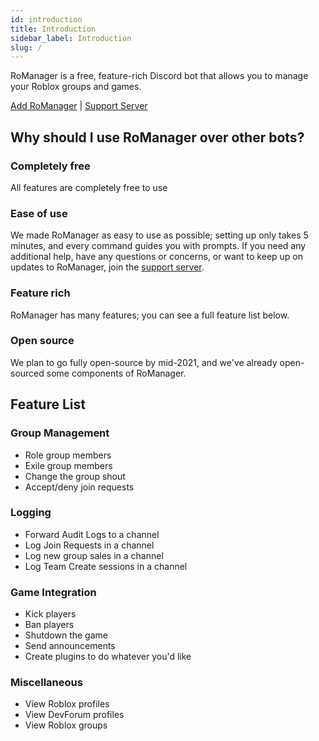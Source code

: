 ```yaml
---
id: introduction
title: Introduction
sidebar_label: Introduction
slug: /
---
```

RoManager is a free, feature-rich Discord bot that allows you to manage your Roblox groups and games.

[Add RoManager](https://discord.com/oauth2/authorize?client_id=738035113815834746&permissions=540142656&scope=bot%20applications.commands) | [Support Server](https://romanager.jaydenn.dev/discord)
## Why should I use RoManager over other bots?
### Completely free
All features are completely free to use

### Ease of use
We made RoManager as easy to use as possible; setting up only takes 5 minutes, and every command guides you with prompts. If you need any additional help, have any questions or concerns, or want to keep up on updates to RoManager, join the [support server](https://romanager.jaydenn.dev/discord).

### Feature rich
RoManager has many features; you can see a full feature list below.

### Open source
We plan to go fully open-source by mid-2021, and we've already open-sourced some components of RoManager.

## Feature List
### Group Management
* Role group members
* Exile group members
* Change the group shout
* Accept/deny join requests

### Logging
* Forward Audit Logs to a channel
* Log Join Requests in a channel
* Log new group sales in a channel
* Log Team Create sessions in a channel

### Game Integration
* Kick players
* Ban players
* Shutdown the game
* Send announcements
* Create plugins to do whatever you'd like

### Miscellaneous
* View Roblox profiles
* View DevForum profiles
* View Roblox groups


